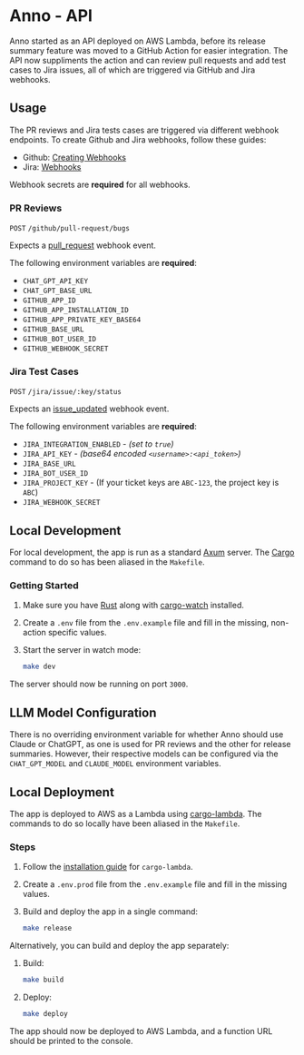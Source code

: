 # **Anno - API**

Anno started as an API deployed on AWS Lambda, before its release summary feature was moved to a GitHub Action for easier integration. The API now suppliments the action and can review pull requests and add test cases to Jira issues, all of which are triggered via GitHub and Jira webhooks.

## **Usage**

The PR reviews and Jira tests cases are triggered via different webhook endpoints. To create Github and Jira webhooks, follow these guides:
- Github: [Creating Webhooks](https://docs.github.com/en/developers/webhooks-and-events/creating-webhooks)
- Jira: [Webhooks](https://developer.atlassian.com/server/jira/platform/webhooks/)

Webhook secrets are **required** for all webhooks.

### PR Reviews
`POST` `/github/pull-request/bugs`

Expects a [pull_request](https://docs.github.com/en/webhooks/webhook-events-and-payloads#pull_request) webhook event.

The following environment variables are **required**:

- `CHAT_GPT_API_KEY`
- `CHAT_GPT_BASE_URL`
- `GITHUB_APP_ID`
- `GITHUB_APP_INSTALLATION_ID`
- `GITHUB_APP_PRIVATE_KEY_BASE64`
- `GITHUB_BASE_URL`
- `GITHUB_BOT_USER_ID`
- `GITHUB_WEBHOOK_SECRET`

### Jira Test Cases
`POST` `/jira/issue/:key/status`

Expects an [issue_updated](https://developer.atlassian.com/cloud/jira/platform/webhooks/#issue-webhooks) webhook event.

The following environment variables are **required**:

- `JIRA_INTEGRATION_ENABLED` - _(set to `true`)_
- `JIRA_API_KEY` - _(base64 encoded `<username>:<api_token>`)_
- `JIRA_BASE_URL`
- `JIRA_BOT_USER_ID`
- `JIRA_PROJECT_KEY` - (If your ticket keys are `ABC-123`, the project key is `ABC`)
- `JIRA_WEBHOOK_SECRET`

## **Local Development**

For local development, the app is run as a standard [Axum](https://github.com/tokio-rs/axum) server. The [Cargo](https://doc.rust-lang.org/cargo/) command to do so has been aliased in the `Makefile`.

### **Getting Started**

1. Make sure you have [Rust](https://www.rust-lang.org/tools/install) along with [cargo-watch](https://github.com/watchexec/cargo-watch) installed.
2. Create a `.env` file from the `.env.example` file and fill in the missing, non-action specific values.
3. Start the server in watch mode:

    ```bash
    make dev
    ```

The server should now be running on port `3000`.

## **LLM Model Configuration**

There is no overriding environment variable for whether Anno should use Claude or ChatGPT, as one is used for PR reviews and the other for release summaries. However, their respective models can be configured via the `CHAT_GPT_MODEL` and `CLAUDE_MODEL` environment variables.

## **Local Deployment**

The app is deployed to AWS as a Lambda using [cargo-lambda](https://www.cargo-lambda.info/). The commands to do so locally have been aliased in the `Makefile`.

### **Steps**

1. Follow the [installation guide](https://www.cargo-lambda.info/guide/installation.html) for `cargo-lambda`.
2. Create a `.env.prod` file from the `.env.example` file and fill in the missing values.
3. Build and deploy the app in a single command:

    ```bash
    make release
    ```

Alternatively, you can build and deploy the app separately:

1. Build:

    ```bash
    make build
    ```
2. Deploy:

    ```bash
    make deploy
    ```

The app should now be deployed to AWS Lambda, and a function URL should be printed to the console.
